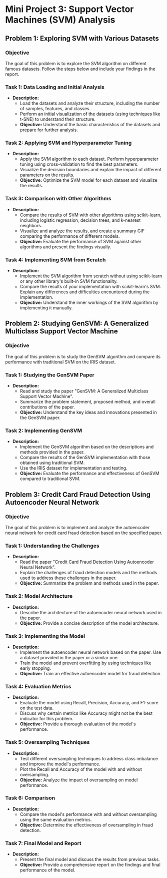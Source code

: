 # Mini Project 3: Support Vector Machines (SVM) Analysis

## Problem 1: Exploring SVM with Various Datasets

### Objective
The goal of this problem is to explore the SVM algorithm on different famous datasets. Follow the steps below and include your findings in the report.

### Task 1: Data Loading and Initial Analysis
- **Description:**
  - Load the datasets and analyze their structure, including the number of samples, features, and classes.
  - Perform an initial visualization of the datasets (using techniques like t-SNE) to understand their structure.
  - **Objective:** Understand the basic characteristics of the datasets and prepare for further analysis.

### Task 2: Applying SVM and Hyperparameter Tuning
- **Description:**
  - Apply the SVM algorithm to each dataset. Perform hyperparameter tuning using cross-validation to find the best parameters.
  - Visualize the decision boundaries and explain the impact of different parameters on the results.
  - **Objective:** Optimize the SVM model for each dataset and visualize the results.

### Task 3: Comparison with Other Algorithms
- **Description:**
  - Compare the results of SVM with other algorithms using scikit-learn, including logistic regression, decision trees, and k-nearest neighbors.
  - Visualize and analyze the results, and create a summary GIF comparing the performance of different models.
  - **Objective:** Evaluate the performance of SVM against other algorithms and present the findings visually.

### Task 4: Implementing SVM from Scratch
- **Description:**
  - Implement the SVM algorithm from scratch without using scikit-learn or any other library's built-in SVM functionality.
  - Compare the results of your implementation with scikit-learn's SVM. Explain any differences and difficulties encountered during the implementation.
  - **Objective:** Understand the inner workings of the SVM algorithm by implementing it manually.

## Problem 2: Studying GenSVM: A Generalized Multiclass Support Vector Machine

### Objective
The goal of this problem is to study the GenSVM algorithm and compare its performance with traditional SVM on the IRIS dataset.

### Task 1: Studying the GenSVM Paper
- **Description:**
  - Read and study the paper "GenSVM: A Generalized Multiclass Support Vector Machine".
  - Summarize the problem statement, proposed method, and overall contributions of the paper.
  - **Objective:** Understand the key ideas and innovations presented in the GenSVM paper.

### Task 2: Implementing GenSVM
- **Description:**
  - Implement the GenSVM algorithm based on the descriptions and methods provided in the paper.
  - Compare the results of the GenSVM implementation with those obtained using traditional SVM.
  - Use the IRIS dataset for implementation and testing.
  - **Objective:** Evaluate the performance and effectiveness of GenSVM compared to traditional SVM.

## Problem 3: Credit Card Fraud Detection Using Autoencoder Neural Network

### Objective
The goal of this problem is to implement and analyze the autoencoder neural network for credit card fraud detection based on the specified paper.

### Task 1: Understanding the Challenges
- **Description:**
  - Read the paper "Credit Card Fraud Detection Using Autoencoder Neural Network".
  - Explain the challenges of fraud detection models and the methods used to address these challenges in the paper.
  - **Objective:** Summarize the problem and methods used in the paper.

### Task 2: Model Architecture
- **Description:**
  - Describe the architecture of the autoencoder neural network used in the paper.
  - **Objective:** Provide a concise description of the model architecture.

### Task 3: Implementing the Model
- **Description:**
  - Implement the autoencoder neural network based on the paper. Use a dataset provided in the paper or a similar one.
  - Train the model and prevent overfitting by using techniques like early stopping.
  - **Objective:** Train an effective autoencoder model for fraud detection.

### Task 4: Evaluation Metrics
- **Description:**
  - Evaluate the model using Recall, Precision, Accuracy, and F1-score on the test data.
  - Discuss why certain metrics like Accuracy might not be the best indicator for this problem.
  - **Objective:** Provide a thorough evaluation of the model's performance.

### Task 5: Oversampling Techniques
- **Description:**
  - Test different oversampling techniques to address class imbalance and improve the model's performance.
  - Plot the Recall and Accuracy of the model with and without oversampling.
  - **Objective:** Analyze the impact of oversampling on model performance.

### Task 6: Comparison
- **Description:**
  - Compare the model's performance with and without oversampling using the same evaluation metrics.
  - **Objective:** Determine the effectiveness of oversampling in fraud detection.

### Task 7: Final Model and Report
- **Description:**
  - Present the final model and discuss the results from previous tasks.
  - **Objective:** Provide a comprehensive report on the findings and final performance of the model.
